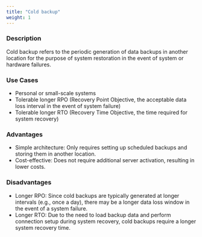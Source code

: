 ```yaml
---
title: "Cold backup"
weight: 1
---
```


### Description

Cold backup refers to the periodic generation of data backups in another location for the purpose of system restoration in the event of system or hardware failures.

### Use Cases

- Personal or small-scale systems
- Tolerable longer RPO (Recovery Point Objective, the acceptable data loss interval in the event of system failure)
- Tolerable longer RTO (Recovery Time Objective, the time required for system recovery)

### Advantages

- Simple architecture: Only requires setting up scheduled backups and storing them in another location.
- Cost-effective: Does not require additional server activation, resulting in lower costs.

### Disadvantages

- Longer RPO: Since cold backups are typically generated at longer intervals (e.g., once a day), there may be a longer data loss window in the event of a system failure.
- Longer RTO: Due to the need to load backup data and perform connection setup during system recovery, cold backups require a longer system recovery time.